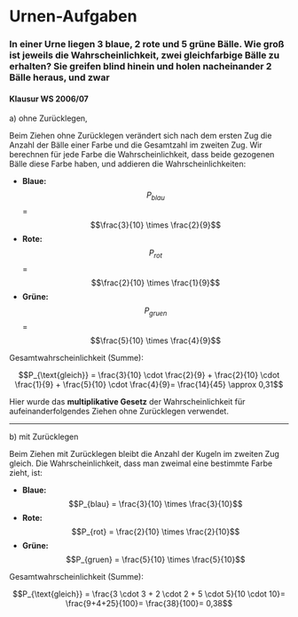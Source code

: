 # Urnen-Aufgaben

### In einer Urne liegen 3 blaue, 2 rote und 5 grüne Bälle. Wie groß ist jeweils die Wahrscheinlichkeit, zwei gleichfarbige Bälle zu erhalten? Sie greifen blind hinein und holen nacheinander 2 Bälle heraus, und zwar
#### Klausur WS 2006/07
a) ohne Zurücklegen,

Beim Ziehen ohne Zurücklegen verändert sich nach dem ersten Zug die Anzahl der Bälle einer Farbe und die Gesamtzahl im zweiten Zug. Wir berechnen für jede Farbe die Wahrscheinlichkeit, dass beide gezogenen Bälle diese Farbe haben, und addieren die Wahrscheinlichkeiten:

- **Blaue:**
$$P_{blau}$$ = $$\frac{3}{10} \times \frac{2}{9}$$
- **Rote:**
$$P_{rot}$$ = $$\frac{2}{10} \times \frac{1}{9}$$
- **Grüne:**
$$P_{gruen}$$ = $$\frac{5}{10} \times \frac{4}{9}$$

Gesamtwahrscheinlichkeit (Summe):

$$P_{\text{gleich}} = \frac{3}{10} \cdot \frac{2}{9} + \frac{2}{10} \cdot \frac{1}{9} + \frac{5}{10} \cdot \frac{4}{9}= \frac{14}{45} \approx 0,31$$

Hier wurde das **multiplikative Gesetz** der Wahrscheinlichkeit für aufeinanderfolgendes Ziehen ohne Zurücklegen verwendet.

***

b) mit Zurücklegen

Beim Ziehen mit Zurücklegen bleibt die Anzahl der Kugeln im zweiten Zug gleich. Die Wahrscheinlichkeit, dass man zweimal eine bestimmte Farbe zieht, ist:

- **Blaue:**
$$P_{blau} = \frac{3}{10} \times \frac{3}{10}$$
- **Rote:**
$$P_{rot} = \frac{2}{10} \times \frac{2}{10}$$
- **Grüne:**
$$P_{gruen} = \frac{5}{10} \times \frac{5}{10}$$

Gesamtwahrscheinlichkeit (Summe):

$$P_{\text{gleich}} = \frac{3 \cdot 3 + 2 \cdot 2 + 5 \cdot 5}{10 \cdot 10}= \frac{9+4+25}{100}= \frac{38}{100}= 0,38$$
